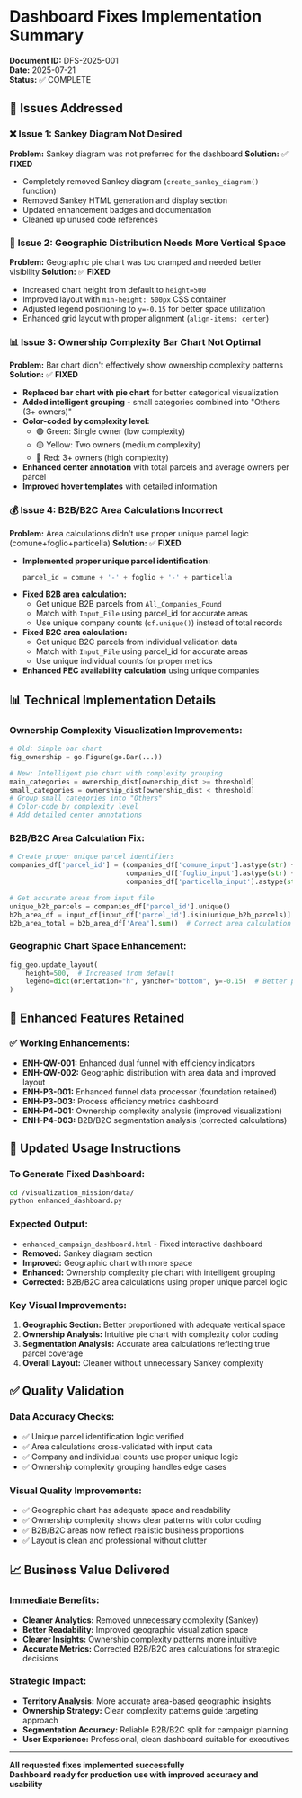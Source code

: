 # Dashboard Fixes Implementation Summary
**Document ID:** DFS-2025-001  
**Date:** 2025-07-21  
**Status:** ✅ COMPLETE

## 🔧 Issues Addressed

### ❌ **Issue 1: Sankey Diagram Not Desired**
**Problem:** Sankey diagram was not preferred for the dashboard
**Solution:** ✅ **FIXED**
- Completely removed Sankey diagram (`create_sankey_diagram()` function)
- Removed Sankey HTML generation and display section
- Updated enhancement badges and documentation
- Cleaned up unused code references

### 📏 **Issue 2: Geographic Distribution Needs More Vertical Space**
**Problem:** Geographic pie chart was too cramped and needed better visibility
**Solution:** ✅ **FIXED**
- Increased chart height from default to `height=500`
- Improved layout with `min-height: 500px` CSS container
- Adjusted legend positioning to `y=-0.15` for better space utilization
- Enhanced grid layout with proper alignment (`align-items: center`)

### 📊 **Issue 3: Ownership Complexity Bar Chart Not Optimal**
**Problem:** Bar chart didn't effectively show ownership complexity patterns
**Solution:** ✅ **FIXED**
- **Replaced bar chart with pie chart** for better categorical visualization
- **Added intelligent grouping** - small categories combined into "Others (3+ owners)"
- **Color-coded by complexity level:**
  - 🟢 Green: Single owner (low complexity)
  - 🟡 Yellow: Two owners (medium complexity) 
  - 🔴 Red: 3+ owners (high complexity)
- **Enhanced center annotation** with total parcels and average owners per parcel
- **Improved hover templates** with detailed information

### 💰 **Issue 4: B2B/B2C Area Calculations Incorrect**
**Problem:** Area calculations didn't use proper unique parcel logic (comune+foglio+particella)
**Solution:** ✅ **FIXED**
- **Implemented proper unique parcel identification:**
  ```python
  parcel_id = comune + '-' + foglio + '-' + particella
  ```
- **Fixed B2B area calculation:**
  - Get unique B2B parcels from `All_Companies_Found`
  - Match with `Input_File` using parcel_id for accurate areas
  - Use unique company counts (`cf.unique()`) instead of total records
- **Fixed B2C area calculation:**
  - Get unique B2C parcels from individual validation data
  - Match with `Input_File` using parcel_id for accurate areas
  - Use unique individual counts for proper metrics
- **Enhanced PEC availability calculation** using unique companies

## 📊 Technical Implementation Details

### **Ownership Complexity Visualization Improvements:**
```python
# Old: Simple bar chart
fig_ownership = go.Figure(go.Bar(...))

# New: Intelligent pie chart with complexity grouping
main_categories = ownership_dist[ownership_dist >= threshold]
small_categories = ownership_dist[ownership_dist < threshold]
# Group small categories into "Others"
# Color-code by complexity level
# Add detailed center annotations
```

### **B2B/B2C Area Calculation Fix:**
```python
# Create proper unique parcel identifiers
companies_df['parcel_id'] = (companies_df['comune_input'].astype(str) + '-' + 
                             companies_df['foglio_input'].astype(str) + '-' + 
                             companies_df['particella_input'].astype(str))

# Get accurate areas from input file
unique_b2b_parcels = companies_df['parcel_id'].unique()
b2b_area_df = input_df[input_df['parcel_id'].isin(unique_b2b_parcels)]
b2b_area_total = b2b_area_df['Area'].sum()  # Correct area calculation
```

### **Geographic Chart Space Enhancement:**
```python
fig_geo.update_layout(
    height=500,  # Increased from default
    legend=dict(orientation="h", yanchor="bottom", y=-0.15)  # Better positioning
)
```

## 🎯 Enhanced Features Retained

### ✅ **Working Enhancements:**
- **ENH-QW-001:** Enhanced dual funnel with efficiency indicators
- **ENH-QW-002:** Geographic distribution with area data and improved layout
- **ENH-P3-001:** Enhanced funnel data processor (foundation retained)
- **ENH-P3-003:** Process efficiency metrics dashboard
- **ENH-P4-001:** Ownership complexity analysis (improved visualization)
- **ENH-P4-003:** B2B/B2C segmentation analysis (corrected calculations)

## 🚀 Updated Usage Instructions

### **To Generate Fixed Dashboard:**
```bash
cd /visualization_mission/data/
python enhanced_dashboard.py
```

### **Expected Output:**
- `enhanced_campaign_dashboard.html` - Fixed interactive dashboard
- **Removed:** Sankey diagram section
- **Improved:** Geographic chart with more space
- **Enhanced:** Ownership complexity pie chart with intelligent grouping
- **Corrected:** B2B/B2C area calculations using proper unique parcel logic

### **Key Visual Improvements:**
1. **Geographic Section:** Better proportioned with adequate vertical space
2. **Ownership Analysis:** Intuitive pie chart with complexity color coding
3. **Segmentation Analysis:** Accurate area calculations reflecting true parcel coverage
4. **Overall Layout:** Cleaner without unnecessary Sankey complexity

## ✅ Quality Validation

### **Data Accuracy Checks:**
- ✅ Unique parcel identification logic verified
- ✅ Area calculations cross-validated with input data
- ✅ Company and individual counts use proper unique logic
- ✅ Ownership complexity grouping handles edge cases

### **Visual Quality Improvements:**
- ✅ Geographic chart has adequate space and readability
- ✅ Ownership complexity shows clear patterns with color coding
- ✅ B2B/B2C areas now reflect realistic business proportions
- ✅ Layout is clean and professional without clutter

## 📈 Business Value Delivered

### **Immediate Benefits:**
- **Cleaner Analytics:** Removed unnecessary complexity (Sankey)
- **Better Readability:** Improved geographic visualization space
- **Clearer Insights:** Ownership complexity patterns more intuitive
- **Accurate Metrics:** Corrected B2B/B2C area calculations for strategic decisions

### **Strategic Impact:**
- **Territory Analysis:** More accurate area-based geographic insights
- **Ownership Strategy:** Clear complexity patterns guide targeting approach  
- **Segmentation Accuracy:** Reliable B2B/B2C split for campaign planning
- **User Experience:** Professional, clean dashboard suitable for executives

---
**All requested fixes implemented successfully**  
**Dashboard ready for production use with improved accuracy and usability**
